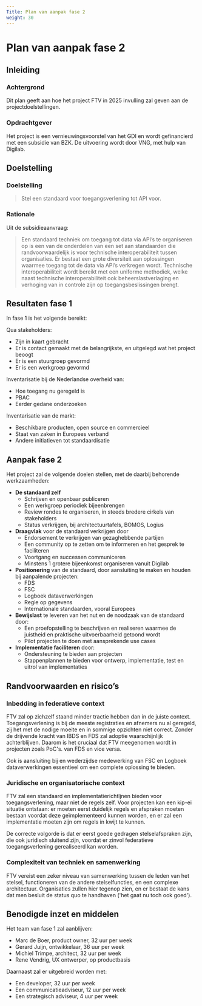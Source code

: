```yaml
---
Title: Plan van aanpak fase 2
weight: 30
---
```


# Plan van aanpak fase 2

## Inleiding

### Achtergrond

Dit plan geeft aan hoe het project FTV in 2025 invulling zal geven aan de projectdoelstellingen.

### Opdrachtgever

Het project is een vernieuwingsvoorstel van het GDI en wordt gefinancierd met een subsidie van BZK. 
De uitvoering wordt door VNG, met hulp van Digilab.


## Doelstelling

### Doelstelling

> Stel een standaard voor toegangsverlening tot API voor.

### Rationale

Uit de subsidieaanvraag:
> Een standaard techniek om toegang tot data via API’s te organiseren op is een van de onderdelen van een set aan 
> standaarden die randvoorwaardelijk is voor technische interoperabiliteit tussen organisaties. 
> Er bestaat een grote diversiteit aan oplossingen waarmee toegang tot de data via API’s verkregen wordt. 
> Technische interoperabiliteit wordt bereikt met een uniforme methodiek, 
> welke naast technische interoperabiliteit ook beheerslastverlaging en verhoging van in controle zijn op 
> toegangsbeslissingen brengt.

## Resultaten fase 1
In fase 1 is het volgende bereikt:

Qua stakeholders:
-	Zijn in kaart gebracht
-	Er is contact gemaakt met de belangrijkste, en uitgelegd wat het project beoogt
-	Er is een stuurgroep gevormd
-	Er is een werkgroep gevormd

Inventarisatie bij de Nederlandse overheid van:
-	Hoe toegang nu geregeld is
-	PBAC
-	Eerder gedane onderzoeken

Inventarisatie van de markt:
-	Beschikbare producten, open source en commercieel
-	Staat van zaken in Europees verband
- Andere initiatieven tot standaardisatie

## Aanpak fase 2

Het project zal de volgende doelen stellen, met de daarbij behorende werkzaamheden:
-	**De standaard zelf** 
    - Schrijven en openbaar publiceren
    - Een werkgroep periodiek bijeenbrengen  
    - Review rondes te organiseren, in steeds bredere cirkels van stakeholders
    - Status verkrijgen, bij architectuurtafels, BOMOS, Logius 
-	**Draagvlak** voor de standaard verkrijgen door 
    - Endorsement te verkrijgen van gezaghebbende partijen
    - Een community op te zetten om te informeren en het gesprek te faciliteren
    - Voortgang en successen communiceren
    - Minstens 1 grotere bijeenkomst organiseren vanuit Digilab
-	**Positionering** van de standaard, door aansluiting te maken en houden bij aanpalende projecten:
    - FDS 
    - FSC 
    - Logboek dataverwerkingen
    - Regie op gegevens
    - Internationale standaarden, vooral Europees
- **Bewijslast** te leveren van het nut en de noodzaak van de standaard door:
    - Een proefopstelling te beschrijven en realiseren waarmee de juistheid en praktische uitvoerbaarheid getoond wordt
    - Pilot projecten te doen met aansprekende use cases
- **Implementatie faciliteren** door:
    - Ondersteuning te bieden aan projecten
    - Stappenplannen te bieden voor ontwerp, implementatie, test en uitrol van implementaties

## Randvoorwaarden en risico’s

### Inbedding in federatieve context
FTV zal op zichzelf staand minder tractie hebben dan in de juiste context. Toegangsverlening is bij de meeste registraties
en afnemers nu al geregeld, zij het met de nodige moeite en in sommige opzichten niet correct. Zonder de drijvende kracht
van IBDS en FDS zal adoptie waarschijnlijk achterblijven. Daarom is het cruciaal dat FTV meegenomen wordt in projecten
zoals PoC's. van FDS en vice versa.

Ook is aansluiting bij en wederzijdse medewerking van FSC en Logboek dataverwerkingen essentieel om een complete oplossing te bieden.

### Juridische en organisatorische context 
FTV zal een standaard en implementatierichtljnen bieden voor toegangsverlening, maar niet de regels zelf. 
Voor projecten kan een kip-ei situatie ontstaan: er moeten eerst duidelijk regels en afspraken moeten bestaan voordat
deze geïmplementeerd kunnen worden, en er zal een implementatie moeten zijn om regels in kwijt te kunnen. 

De correcte volgorde is dat er eerst goede gedragen stelselafspraken zijn, die ook juridisch sluitend zijn, voordat
er zinvol federatieve toegangsverlening gerealiseerd kan worden.

### Complexiteit van techniek en samenwerking
FTV vereist een zeker niveau van samenwerking tussen de leden van het stelsel, functioneren van de andere stelselfuncties,
en een complexe architectuur. Organisaties zullen hier tegenop zien, en er bestaat de kans dat men besluit de status
quo te handhaven ('het gaat nu toch ook goed').

## Benodigde inzet en middelen
Het team van fase 1 zal aanblijven:
- Marc de Boer, product owner, 32 uur per week
- Gerard Juijn, ontwikkelaar, 36 uur per week
- Michiel Trimpe, architect, 32 uur per week
- Rene Vendrig, UX ontwerper, op productbasis

Daarnaast zal er uitgebreid worden met:
- Een developer, 32 uur per week
- Een communicatieadviseur, 12 uur per week
- Een strategisch adviseur, 4 uur per week